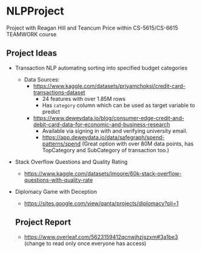 # NLPProject

Project with Reagan Hill and Teancum Price within CS-5615/CS-6615 TEAMWORK course

## Project Ideas

- Transaction NLP automating sorting into specified budget categories
  - Data Sources:
    - <https://www.kaggle.com/datasets/priyamchoksi/credit-card-transactions-dataset>
      - 24 features with over 1.85M rows
      - Has `category` column which can be used as target variable to predict
    - <https://www.deweydata.io/blog/consumer-edge-credit-and-debit-card-data-for-economic-and-business-research>
      - Available via signing in with and verifying university email.
      - <https://app.deweydata.io/data/safegraph/spend-patterns/spend> (Great option with over 80M data points, has TopCategory and SubCategory of transaction too.)
- Stack Overflow Questions and Quality Rating
  - <https://www.kaggle.com/datasets/imoore/60k-stack-overflow-questions-with-quality-rate>
- Diplomacy Game with Deception
  - <https://sites.google.com/view/qanta/projects/diplomacy?pli=1>

  ## Project Report

  - <https://www.overleaf.com/5623159412qcnwjhzjszxm#3a1be3> (change to read only once everyone has access)
